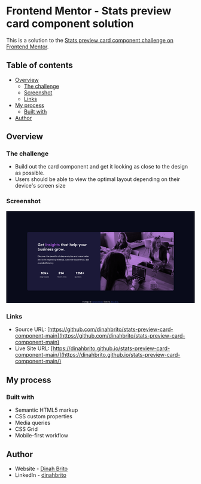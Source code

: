 # Frontend Mentor - Stats preview card component solution

This is a solution to the [Stats preview card component challenge on Frontend Mentor](https://www.frontendmentor.io/challenges/stats-preview-card-component-8JqbgoU62). 

## Table of contents

- [Overview](#overview)
  - [The challenge](#the-challenge)
  - [Screenshot](#screenshot)
  - [Links](#links)
- [My process](#my-process)
  - [Built with](#built-with)
- [Author](#author)

## Overview

### The challenge

- Build out the card component and get it looking as close to the design as possible.
- Users should be able to view the optimal layout depending on their device's screen size

### Screenshot

![](./images/screenshot.png)

### Links

- Source URL: [https://github.com/dinahbrito/stats-preview-card-component-main](https://github.com/dinahbrito/stats-preview-card-component-main)
- Live Site URL: [https://dinahbrito.github.io/stats-preview-card-component-main/](https://dinahbrito.github.io/stats-preview-card-component-main/)

## My process

### Built with

- Semantic HTML5 markup
- CSS custom properties
- Media queries
- CSS Grid
- Mobile-first workflow



## Author

- Website - [Dinah Brito](https://www.dinahbrito.com)
- LinkedIn - [dinahbrito](https://www.linkedin.com/in/dinahbrito)
